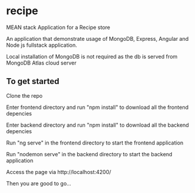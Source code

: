 # recipe
MEAN stack Application for a Recipe store

An application that demonstrate usage of MongoDB, Express, Angular and Node js fullstack application. 

Local installation of MongoDB is not required as the db is served from MongoDB Atlas cloud server

## To get started

Clone the repo

Enter frontend directory and run "npm install" to download all the frontend depencies

Enter backend directory and run "npm install" to download all the backend depencies

Run "ng serve" in the frontend directory to start the frontend application

Run "nodemon serve" in the backend directory to start the backend application

Access the page via http://localhost:4200/ 

Then you are good to go...
